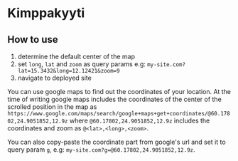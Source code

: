 # Kimppakyyti

## How to use

1. determine the default center of the map
2. set `long`, `lat` and `zoom` as query params e.g: `my-site.com?lat=15.3432&long=12.12421&zoom=9`
3. navigate to deployed site

You can use google maps to find out the coordinates of your location. At the time of writing google maps includes the coordinates of the center of the scrolled position in the map as `https://www.google.com/maps/search/google+maps+get+coordinates/@60.17802,24.9051852,12.9z` where `@60.17802,24.9051852,12.9z` includes the coordinates and zoom as `@<lat>,<long>,<zoom>`.

You can also copy-paste the coordinate part from google's url and set it to query param `g`, e.g: `my-site.com?g=@60.17802,24.9051852,12.9z`.
